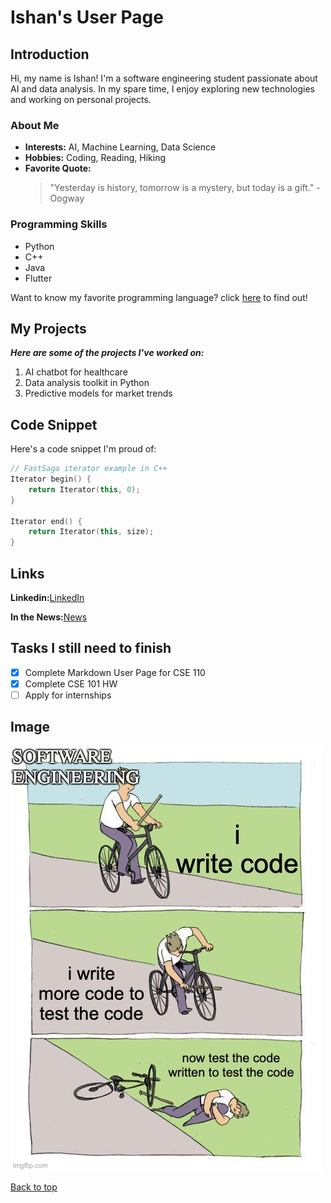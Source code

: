 # Ishan's User Page

## Introduction

Hi, my name is Ishan! I'm a software engineering student passionate about AI and data analysis. In my spare time, I enjoy exploring new technologies and working on personal projects.

### About Me

- **Interests:** AI, Machine Learning, Data Science
- **Hobbies:** Coding, Reading, Hiking
- **Favorite Quote:**
  > "Yesterday is history, tomorrow is a mystery, but today is a gift." - Oogway

### Programming Skills

- Python
- C++
- Java
- Flutter
  
Want to know my favorite programming language? click [here](README.md) to find out!

## My Projects

***Here are some of the projects I've worked on:***

1. AI chatbot for healthcare
2. Data analysis toolkit in Python
3. Predictive models for market trends

## Code Snippet

Here's a code snippet I'm proud of:

```cpp
// FastSaga iterator example in C++
Iterator begin() {
    return Iterator(this, 0);
}

Iterator end() {
    return Iterator(this, size);
}
```

## Links

**Linkedin:**[LinkedIn](https://www.linkedin.com/in/ishanvaish/)

**In the News:**[News](https://gulfnews.com/friday/art-people/this-dubai-student-is-building-an-app-to-teach-kids-new-skills-1.2311313)

## Tasks I still need to finish

- [x] Complete Markdown User Page for CSE 110
- [x] Complete CSE 101 HW
- [ ] Apply for internships

## Image
![img](6unvjk.jpg)

[Back to top](#Introduction)
